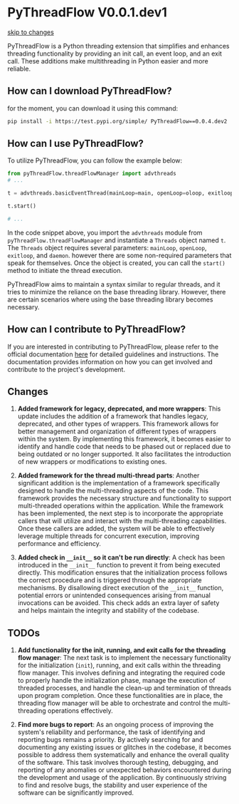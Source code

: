 # PyThreadFlow V0.0.1.dev1

[skip to changes](https://github.com/nilonic/PyThreadFlow#changes)

PyThreadFlow is a Python threading extension that simplifies and enhances threading functionality by providing an init call, an event loop, and an exit call. These additions make multithreading in Python easier and more reliable.

## How can I download PyThreadFlow?

for the moment, you can download it using this command:

```bash
pip install -i https://test.pypi.org/simple/ PyThreadFlow==0.0.4.dev2
```

## How can I use PyThreadFlow?

To utilize PyThreadFlow, you can follow the example below:

```python
from pyThreadFlow.threadFlowManager import advthreads
# ...

t = advthreads.basicEventThread(mainLoop=main, openLoop=oloop, exitloop=eloop, daemon=True)

t.start()

# ...
```

In the code snippet above, you import the `advthreads` module from `pyThreadFlow.threadFlowManager` and instantiate a `Threads` object named `t`. The `Threads` object requires several parameters: `mainLoop`, `openLoop`, `exitloop`, and `daemon`. however there are some non-required parameters that speak for themselves. Once the object is created, you can call the `start()` method to initiate the thread execution.

PyThreadFlow aims to maintain a syntax similar to regular threads, and it tries to minimize the reliance on the base threading library. However, there are certain scenarios where using the base threading library becomes necessary.

## How can I contribute to PyThreadFlow?

If you are interested in contributing to PyThreadFlow, please refer to the official documentation [here](https://nilonic.github.io/PyThreadFlow/contributing.html) for detailed guidelines and instructions. The documentation provides information on how you can get involved and contribute to the project's development.

## Changes

1. **Added framework for legacy, deprecated, and more wrappers**: This update includes the addition of a framework that handles legacy, deprecated, and other types of wrappers. This framework allows for better management and organization of different types of wrappers within the system. By implementing this framework, it becomes easier to identify and handle code that needs to be phased out or replaced due to being outdated or no longer supported. It also facilitates the introduction of new wrappers or modifications to existing ones.

2. **Added framework for the thread multi-thread parts**: Another significant addition is the implementation of a framework specifically designed to handle the multi-threading aspects of the code. This framework provides the necessary structure and functionality to support multi-threaded operations within the application. While the framework has been implemented, the next step is to incorporate the appropriate callers that will utilize and interact with the multi-threading capabilities. Once these callers are added, the system will be able to effectively leverage multiple threads for concurrent execution, improving performance and efficiency.

3. **Added check in `__init__` so it can't be run directly**: A check has been introduced in the `__init__` function to prevent it from being executed directly. This modification ensures that the initialization process follows the correct procedure and is triggered through the appropriate mechanisms. By disallowing direct execution of the `__init__` function, potential errors or unintended consequences arising from manual invocations can be avoided. This check adds an extra layer of safety and helps maintain the integrity and stability of the codebase.

## TODOs

1. **Add functionality for the init, running, and exit calls for the threading flow manager**: The next task is to implement the necessary functionality for the initialization (`init`), running, and exit calls within the threading flow manager. This involves defining and integrating the required code to properly handle the initialization phase, manage the execution of threaded processes, and handle the clean-up and termination of threads upon program completion. Once these functionalities are in place, the threading flow manager will be able to orchestrate and control the multi-threading operations effectively.

2. **Find more bugs to report**: As an ongoing process of improving the system's reliability and performance, the task of identifying and reporting bugs remains a priority. By actively searching for and documenting any existing issues or glitches in the codebase, it becomes possible to address them systematically and enhance the overall quality of the software. This task involves thorough testing, debugging, and reporting of any anomalies or unexpected behaviors encountered during the development and usage of the application. By continuously striving to find and resolve bugs, the stability and user experience of the software can be significantly improved.
